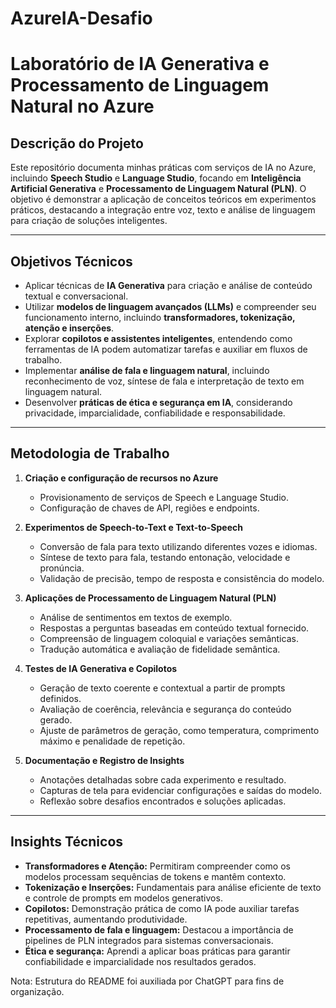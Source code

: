 # AzureIA-Desafio
# Laboratório de IA Generativa e Processamento de Linguagem Natural no Azure

## Descrição do Projeto
Este repositório documenta minhas práticas com serviços de IA no Azure, incluindo **Speech Studio** e **Language Studio**, focando em **Inteligência Artificial Generativa** e **Processamento de Linguagem Natural (PLN)**. O objetivo é demonstrar a aplicação de conceitos teóricos em experimentos práticos, destacando a integração entre voz, texto e análise de linguagem para criação de soluções inteligentes.

---

## Objetivos Técnicos
- Aplicar técnicas de **IA Generativa** para criação e análise de conteúdo textual e conversacional.  
- Utilizar **modelos de linguagem avançados (LLMs)** e compreender seu funcionamento interno, incluindo **transformadores, tokenização, atenção e inserções**.  
- Explorar **copilotos e assistentes inteligentes**, entendendo como ferramentas de IA podem automatizar tarefas e auxiliar em fluxos de trabalho.  
- Implementar **análise de fala e linguagem natural**, incluindo reconhecimento de voz, síntese de fala e interpretação de texto em linguagem natural.  
- Desenvolver **práticas de ética e segurança em IA**, considerando privacidade, imparcialidade, confiabilidade e responsabilidade.

---

## Metodologia de Trabalho
1. **Criação e configuração de recursos no Azure**  
   - Provisionamento de serviços de Speech e Language Studio.  
   - Configuração de chaves de API, regiões e endpoints.  

2. **Experimentos de Speech-to-Text e Text-to-Speech**  
   - Conversão de fala para texto utilizando diferentes vozes e idiomas.  
   - Síntese de texto para fala, testando entonação, velocidade e pronúncia.  
   - Validação de precisão, tempo de resposta e consistência do modelo.

3. **Aplicações de Processamento de Linguagem Natural (PLN)**  
   - Análise de sentimentos em textos de exemplo.  
   - Respostas a perguntas baseadas em conteúdo textual fornecido.  
   - Compreensão de linguagem coloquial e variações semânticas.  
   - Tradução automática e avaliação de fidelidade semântica.

4. **Testes de IA Generativa e Copilotos**  
   - Geração de texto coerente e contextual a partir de prompts definidos.  
   - Avaliação de coerência, relevância e segurança do conteúdo gerado.  
   - Ajuste de parâmetros de geração, como temperatura, comprimento máximo e penalidade de repetição.

5. **Documentação e Registro de Insights**  
   - Anotações detalhadas sobre cada experimento e resultado.  
   - Capturas de tela para evidenciar configurações e saídas do modelo.  
   - Reflexão sobre desafios encontrados e soluções aplicadas.

---

## Insights Técnicos
- **Transformadores e Atenção:** Permitiram compreender como os modelos processam sequências de tokens e mantêm contexto.  
- **Tokenização e Inserções:** Fundamentais para análise eficiente de texto e controle de prompts em modelos generativos.  
- **Copilotos:** Demonstração prática de como IA pode auxiliar tarefas repetitivas, aumentando produtividade.  
- **Processamento de fala e linguagem:** Destacou a importância de pipelines de PLN integrados para sistemas conversacionais.  
- **Ética e segurança:** Aprendi a aplicar boas práticas para garantir confiabilidade e imparcialidade nos resultados gerados.


 Nota: Estrutura do README foi auxiliada por ChatGPT para fins de organização.
